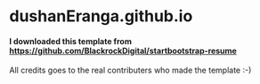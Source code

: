 # dushanEranga.github.io

#### I downloaded this template from  https://github.com/BlackrockDigital/startbootstrap-resume
All credits goes to the real contributers who made the template :-)
